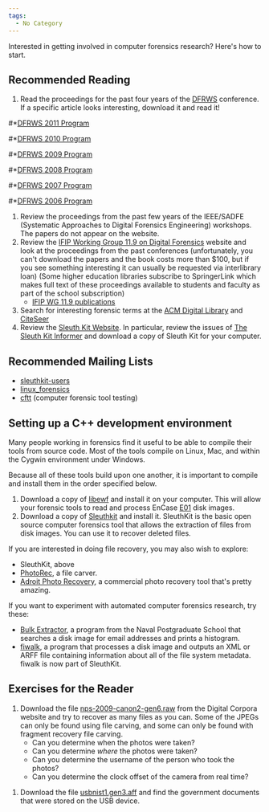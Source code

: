 ```yaml
---
tags:
  - No Category
---
```

Interested in getting involved in computer forensics research? Here's
how to start.

## Recommended Reading

1.  Read the proceedings for the past four years of the
    [DFRWS](http://www.dfrws.org) conference. If a specific article
    looks interesting, download it and read it!

\#\*[DFRWS 2011 Program](http://www.dfrws.org/2011/program.shtml)

\#\*[DFRWS 2010 Program](http://www.dfrws.org/2010/program.shtml)

\#\*[DFRWS 2009 Program](http://www.dfrws.org/2009/program.shtml)

\#\*[DFRWS 2008 Program](http://www.dfrws.org/2008/program.shtml)

\#\*[DFRWS 2007 Program](http://www.dfrws.org/2007/program.shtml)

\#\*[DFRWS 2006 Program](http://www.dfrws.org/2006/program.shtml)

1.  Review the proceedings from the past few years of the IEEE/SADFE
    (Systematic Approaches to Digital Forensics Engineering) workshops.
    The papers do not appear on the website.
2.  Review the [IFIP Working Group 11.9 on Digital
    Forensics](http://www.ifip119.org/) website and look at the
    proceedings from the past conferences (unfortunately, you can't
    download the papers and the book costs more than \$100, but if you
    see something interesting it can usually be requested via
    interlibrary loan) (Some higher education libraries subscribe to
    SpringerLink which makes full text of these proceedings available to
    students and faculty as part of the school subscription)
    - [IFIP WG 11.9 publications](http://www.ifip119.org/Publications/)
3.  Search for interesting forensic terms at the [ACM Digital
    Library](http://portal.acm.org/dl.cfm) and
    [CiteSeer](http://citeseer.ist.psu.edu/)
4.  Review the [Sleuth Kit Website](http://www.sleuthkit.org/). In
    particular, review the issues of [The Sleuth Kit
    Informer](http://www.sleuthkit.org/informer/index.php) and download
    a copy of Sleuth Kit for your computer.

## Recommended Mailing Lists

- [sleuthkit-users](https://lists.sourceforge.net/lists/listinfo/sleuthkit-users)
- [linux_forensics](http://groups.yahoo.com/group/linux_forensics/join)
- [cftt](http://groups.yahoo.com/group/cftt/join) (computer forensic
  tool testing)

## Setting up a C++ development environment

Many people working in forensics find it useful to be able to compile
their tools from source code. Most of the tools compile on Linux, Mac,
and within the Cygwin environment under Windows.

Because all of these tools build upon one another, it is important to
compile and install them in the order specified below.

1.  Download a copy of [libewf](https://sourceforge.net/projects/libewf/)
    and install it on your computer. This will allow your forensic tools
    to read and process EnCase [E01](e01.md) disk images.
2.  Download a copy of [Sleuthkit](http://www.sleuthkit.org/sleuthkit/)
    and install it. SleuthKit is the basic open source computer
    forensics tool that allows the extraction of files from disk images.
    You can use it to recover deleted files.

If you are interested in doing file recovery, you may also wish to
explore:

- SleuthKit, above
- [PhotoRec](http://www.cgsecurity.org/wiki/PhotoRec), a file carver.
- [Adroit Photo Recovery](http://digital-assembly.com/), a commercial
  photo recovery tool that's pretty amazing.

If you want to experiment with automated computer forensics research,
try these:

- [Bulk Extractor](bulk_extractor.md), a program from the Naval
  Postgraduate School that searches a disk image for email addresses and
  prints a histogram.
- [fiwalk](fiwalk.md), a program that processes a disk image and
  outputs an XML or ARFF file containing information about all of the
  file system metadata. fiwalk is now part of SleuthKit.

## Exercises for the Reader

1.  Download the file
    [nps-2009-canon2-gen6.raw](http://digitalcorpora.org/corp/images/nps/nps-2009-canon2/nps-2009-canon2-gen6.raw)
    from the Digital Corpora website and try to recover as many files as
    you can. Some of the JPEGs can only be found using file carving, and
    some can only be found with fragment recovery file carving.
    - Can you determine when the photos were taken?
    - Can you determine *where* the photos were taken?
    - Can you determine the username of the person who took the photos?
    - Can you determine the clock offset of the camera from real time?

<!-- -->

1.  Download the file
    [usbnist1.gen3.aff](http://digitalcorpora.org/corp/images/nps/nps-2009-ubnist1/ubnist1.gen3.aff)
    and find the government documents that were stored on the USB
    device.
